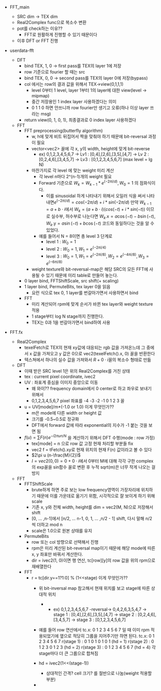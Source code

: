 
- FFT_main
	- SRC dim -> TEX dim
	- Real2Complex func으로 복소수 변환
	- pot를 check하는 이유??
		- FFT로 원활하게 진행할 수 있기 때문이다
	- 이후 DFT or FFT 진행
- userdata-fft
	- DFT
		- bind TEX, 1, 0 -> first pass를 TEX의 layer 1에 저장
		- row 기준으로 fourier 할 때는 src
		- bind TEX, 0, 0 -> second pass를 TEX의 layer 0에 저장(bypass)
		- col 에서는 row의 결과 값을 위해서 TEX->view(0,1,1,1)
			- level 0부터 1 level, layer 1부터 1의 layer에 대한 view(level -> mipmap)
			- 중간 저장용인 1 index layer 사용하겠다는 의미
			- 0 1 1 0 하면 안쓰니까 row fourier만 생기고 오류(하나 이상 layer 쓰라는 msg)
		- return view(0, 1, 0, 1), 최종결과로 0 index layer 사용하겠다
	- FFT
		- FFT preprocessing(butterfly algorithm)
			- w, h에 맞게 비트 뒤집어서 짝을 맞춰야 하기 때문에 bit-reversal 과정이 필요
			- vector\<vec2> 꼴에 각 x, y의 width, height에 맞게 bit-reverse
				- ex) 0,1,2,3,4,5,6,7 -> Lv1 : \[0,4],\[2,6],\[3,5],\[4,7] -> Lv 2 : \[0,2,4,6],\[3,4,5,7]
				   -> Lv3 :  \[0,1,2,3,4,5,6,7] (max level = lg N)
			- 마찬가지로 각 level 에 맞는 weight 미리 계산
				- 각 level n마다 2^(n-1)개의 weight 필요
				- Forward 기준으로 $W_{k} = W_{k-1}*e^{(-2\pi i/d)}, W_{0} = 1$ 의 점화식이다.
					- 이를 sinusoidal 하게 나타내기 위해서 오일러 식을 써서 나타내면$e^{(-2\pi i/d)} = cos(-2π/d) + i*sin(-2π/d)$
					  만약 $W_{k-1} = a+b\cdot i$에서 $W_{k} = (a + b\cdot i)(cos(-t) + i*sin(-t))$
					  이므로 실수부, 허수부로 나눈다면 $W_{k}.\text{x} = a\cos(-t) - b\sin(-t), W_{k}.\text{y} = a\sin(-t) + b\cos(-t)$
					  코드와 동일하다는 것을 알 수 있었다.
				- 예를 들어서 N = 8이면 총 level 3 단계로
					- level 1 : $W_{0} = 1$
					- level 2 : $W_{0} = 1, W_{1} = e^{(-2\pi i/4)}$
					- level 3 : $W_{0} = 1, W_{1} = e^{(-2\pi i/8)}, W_{2} = e^{(-4\pi i/8)}, W_{3} = e^{(-6\pi i/8)}$
			- weight texture와 bit-reversal-map은 해당 SRC의 모든 FFT에 사용될 수 있기 때문에 미리 table로 만들어 놓는다.
		- 0 layer bind, FFTShiftScale, src shift(+ scaling)
		- 1 layer bind, PermuteBits, tex layer 0을 읽음
			- 요런 식으로 tex 0, 1 layer를 번갈아가면서 사용하면서 bind
		- FFT
			- 미리 계산되어 rpm에 맞게 순서가 바뀐 tex layer와 weight texture 적용
			- 1 stage부터 log N stage까지 진행한다.
			- TEX는 0과 1을 번갈아가면서 bind하여 사용
				  
				  

- FFT.fx
	- Real2Complex
		- texelFetch로 TEX의 현재 xy값에 대응되는 rgb 값을 가져온느데 그 중에서 x 값을 가져오고 y 값은 0으로 vec2(texelFetch().x, 0) 꼴을 반환한다
		- 텍스쳐에서 하나의 실수 값을 가져와서 $R + 0\cdot i$꼴의 복소수 형태로 만듦
	- DFT
		- 이때 받은 SRC level 1은 위의 Real2Complex를 거친 상태
		- tex : current pixel coordinate, ivec2
		- UV : 좌표계 중심을 이미지 중앙으로 이동
			- 왜 와이?? frequency domain에서 0 center로 하고 좌우로 보내기 위해서
			- 0,1,2,3,4,5,6,7 pixel 좌표를 -4 -3 -2 -1 0 1 2 3 꼴
		- u = UV\[mode]/m*(-1.0 or 1.0) 이게 무엇인가??
			- m은 mode에 다른 width or height 값
			- 크기를 -0.5~0.5로 정규화
			- DFT에서 forward 값에 따라 exponential의 지수가 -1 붙는 것을 보면 됨
		- $f(u)=\sum{F(n)e^{-i2\pi un/N}}$ 을 계산하기 위해서 DFT 수행(mode : row 가정)
			- tex\[mode] = n 으로 row 값 고정 현재 처리할 부분들 fix
			- vec2 f = tFetch().xy로 현재 위치의 현재 F(n) 값이라고 볼 수 있다
			- $2\pi u (n-\frac{M}{2})$
			- $I = vec2(0, 0) = 0 + 0\cdot i$에서 0부터 M에 대해 각각 구한 complex의 exp꼴을 sin함수 꼴로 변환 후 누적 sqrt(m)은 너무 작게 나오는 걸 방지
	- FFT
		- FFTShiftScale
			- brute하게 하면 주로 보는 low frequency영역이 가장자리에 위치하기 때문에 이를 가운데로 옮기기 위함, 시각적으로 잘 보이게 하기 위해 scale
			- 기존 x, y와 전체 width, height를 dim = vec2(M, N)으로 저장해서 shift
			- \[0, ... ,n-1]에서 \[n/2, ... n-1, 0, 1, ... ,n/2 - 1] shift, 다시 말해 n/2 씩 더하고 mod n
			- scale은 1.0으로 원본 상태를 유지
		- PermuteBits
			- row 또는 col 방향으로 선택해서 진행
			- rpm은 미리 계산된 bit-reversal map이기 때문에 해당 mode에 따른 x, y 좌표만 바꿔서 계산한다.
			- dir = ivec2(1, 0)이면 행 연산, tc\[row]\[y]의 row 값을 위의 rpm으로 재배열한다
		- FFT
			- r = tc\[dir.y\==1?1:0] % (1<<stage) 이게 무엇인가??
				- 위 bit-inversal map 참고해서 현재 위치를 보고 stage에 따른 상대적 위치
					- - ex) 0,1,2,3,4,5,6,7 -reversal-> 0,4,2,6,3,5,4,7 
					   -> stage 1 : \[0,4],\[2,6],\[3,5],\[4,7]
					   -> stage 2 : \[0,2,4,6],\[3,4,5,7]
					   -> stage 3 :  \[0,1,2,3,4,5,6,7]
				- 예를 들어 row 연산에서 tc.x: 0 1 2 3 4 5 6 7 일 때 이미 rpm 적용되었기에 옆으로 적당히 그룹을 지어주기만 하면 된다.
				  tc.x:  0 1 2 3 4 5 6 7
				  r(stage 1) : 0 1 0 1 0 1 0 1 (hd = 1)
				  r(stage 2) : 0 1 2 3 0 1 2 3 (hd = 2)
				  r(stage 3) : 0 1 2 3 4 5 6 7 (hd = 4) 각 stage마다 더 큰 그룹으로 합쳐짐
				
				- hd = ivec2(1<<(stage-1))
					- 상대적인 간격? cell 크기? 를 절반으로 나눔(weight 적용할 부분)
				- 
		